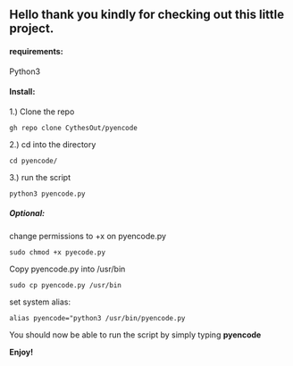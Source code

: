 ## Hello thank you kindly for checking out this little project. 

#### requirements:  
Python3

#### Install:  
1.) Clone the repo  
```
gh repo clone CythesOut/pyencode
```
2.) cd into the directory  
```
cd pyencode/
```
3.) run the script  
```
python3 pyencode.py
```

##### Optional:  
change permissions to +x on pyencode.py  
```
sudo chmod +x pyecode.py
```
Copy pyencode.py into /usr/bin  
```
sudo cp pyencode.py /usr/bin
```
set system alias:  
```
alias pyencode="python3 /usr/bin/pyencode.py
```  
You should now be able to run the script by simply typing **pyencode**  
  
**Enjoy!**
